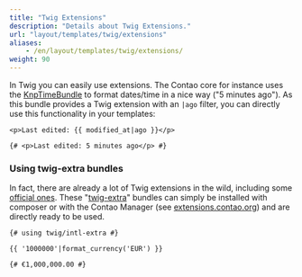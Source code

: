 ```yaml
---
title: "Twig Extensions"
description: "Details about Twig Extensions."
url: "layout/templates/twig/extensions"
aliases:
    - /en/layout/templates/twig/extensions/
weight: 90
---
```



In Twig you can easily use extensions. The Contao core for instance
uses the [KnpTimeBundle](https://github.com/KnpLabs/KnpTimeBundle) to format dates/time in a nice way ("5 minutes ago").
As this bundle provides a Twig extension with an `|ago` filter, you can
directly use this functionality in your templates:  

```twig
<p>Last edited: {{ modified_at|ago }}</p>

{# <p>Last edited: 5 minutes ago</p> #}
```


### Using twig-extra bundles

In fact, there are already a lot of Twig extensions in the wild, including some
[official ones](https://github.com/twigphp/Twig/tree/3.x/extra). These "[twig-extra](https://extensions.contao.org/?q=twig&pages=1)" bundles 
can simply be installed with composer or with the Contao Manager (see [extensions.contao.org](https://extensions.contao.org/?q=twig&pages=1)) 
and are directly ready to be used.

```twig
{# using twig/intl-extra #}

{{ '1000000'|format_currency('EUR') }}

{# €1,000,000.00 #}
```
